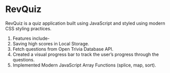 # RevQuiz
RevQuiz is a quiz application built using JavaScript and styled using modern CSS styling practices.

1. Features include-
2. Saving high scores in Local Storage.
3. Fetch questions from Open Trivia Database API.
4. Created a visual progress bar to track the user’s progress through the questions.
5. Implemented Modern JavaScript Array Functions (splice, map, sort).


